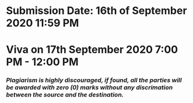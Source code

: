 # Submission Date: 16th of September 2020 11:59 PM
# Viva on 17th September 2020 7:00 PM - 12:00 PM

### _*Plagiarism is highly discouraged, if found, all the parties will be awarded with zero (0) marks without any discrimation between the source and the destination.*_
